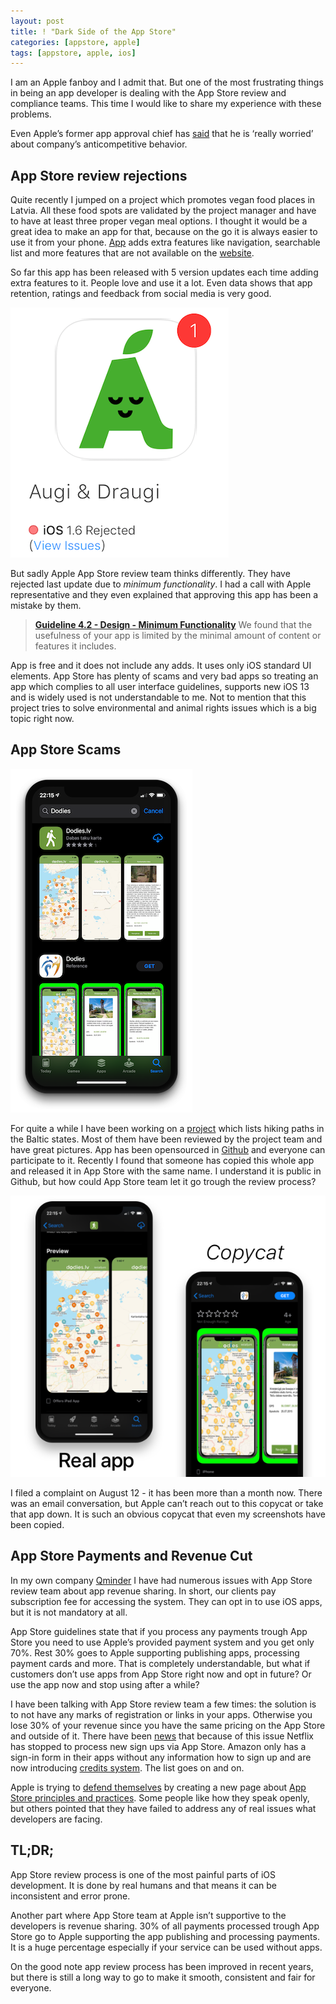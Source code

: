```yaml
---
layout: post
title: ! "Dark Side of the App Store"
categories: [appstore, apple]
tags: [appstore, apple, ios]
---
```


I am an Apple fanboy and I admit that. But one of the most frustrating things in being an app developer is dealing with the App Store review and compliance teams. This time I would like to share my experience with these problems.

Even Apple’s former app approval chief has [said](https://www.theverge.com/2019/5/29/18643868/apple-app-store-approval-process-antitrust-phillip-shoemaker-interview) that he is ‘really worried’ about company’s anticompetitive behavior.

<!--more-->

## App Store review rejections

Quite recently I jumped on a project which promotes vegan food places in Latvia. All these food spots are validated by the project manager and have to have at least three proper vegan meal options. I thought it would be a great idea to make an app for that, because on the go it is always easier to use it from your phone. [App](https://apps.apple.com/ee/app/augi-draugi/id1475145259) adds extra features like navigation, searchable list and more features that are not available on the [website](https://augidraugi.lv/).

So far this app has been released with 5 version updates each time adding extra features to it. People love and use it a lot. Even data shows that app retention, ratings and feedback from social media is very good.

![Reject app](/assets/img/dark-side-appstore/rejected-app-appstoreconnect.png)

But sadly Apple App Store review team thinks differently. They have rejected last update due to *minimum functionality*. I had a call with Apple representative and they even explained that approving this app has been a mistake by them.

> **[Guideline 4.2 - Design - Minimum Functionality](https://developer.apple.com/app-store/review/guidelines/#4.2)**
> We found that the usefulness of your app is limited by the minimal amount of content or features it includes.

App is free and it does not include any adds. It uses only iOS standard UI elements. App Store has plenty of scams and very bad apps so treating an app which complies to all user interface guidelines, supports new iOS 13 and is widely used is not understandable to me. Not to mention that this project tries to solve environmental and animal rights issues which is a big topic right now.

## App Store Scams

![Copycat](/assets/img/dark-side-appstore/copycat-search.png)

For quite a while I have been working on a [project](https://apps.apple.com/ee/app/dodies-lv/id1080800199) which lists hiking paths in the Baltic states. Most of them have been reviewed by the project team and have great pictures. App has been opensourced in [Github](https://github.com/fassko/Dodies.lv) and everyone can participate to it. Recently I found that someone has copied this whole app and released it in App Store with the same name. I understand it is public in Github, but how could App Store team let it go trough the review process?

![Copycat](/assets/img/dark-side-appstore/copycat.png)

I filed a complaint on August 12 - it has been more than a month now. There was an email conversation, but Apple can’t reach out to this copycat or take that app down. It is such an obvious copycat that even my screenshots have been copied.

## App Store Payments and Revenue Cut

In my own company [Qminder](https://www.qminder.com/) I have had numerous issues with App Store review team about app revenue sharing. In short, our clients pay subscription fee for accessing the system. They can opt in to use iOS apps, but it is not mandatory at all.

App Store guidelines state that if you process any payments trough App Store you need to use Apple’s provided payment system and you get only 70%. Rest 30% goes to Apple supporting publishing apps, processing payment cards and more. That is completely understandable, but what if customers don’t use apps from App Store right now and opt in future? Or use the app now and stop using after a while?

I have been talking with App Store review team a few times: the solution is to not have any marks of registration or links in your apps. Otherwise you lose 30% of your revenue since you have the same pricing on the App Store and outside of it. There have been [news](https://www.theverge.com/2018/12/28/18159373/netflix-in-app-subscriptions-iphone-ipad-ios-apple) that because of this issue Netflix has stopped to process new sign ups via App Store. Amazon only has a sign-in form in their apps without any information how to sign up and are now introducing [credits system](https://twitter.com/stevemoser/status/1174408011965747201). The list goes on and on.

Apple is trying to [defend themselves](https://www.theverge.com/2019/5/29/18644045/apple-defends-app-store-policies-antitrust-eu-spotify) by creating a new page about [App Store principles and practices](https://www.apple.com/ios/app-store/principles-practices/). Some people like how they speak openly, but others pointed that they have failed to address any of real issues what developers are facing.

## TL;DR;

App Store review process is one of the most painful parts of iOS development. It is done by real humans and that means it can be inconsistent and error prone.

Another part where App Store team at Apple isn’t supportive to the developers is revenue sharing. 30% of all payments processed trough App Store go to Apple supporting the app publishing and processing payments. It is a huge percentage especially if your service can be used without apps.

On the good note app review process has been improved in recent years, but there is still a long way to go to make it smooth, consistent and fair for everyone.
